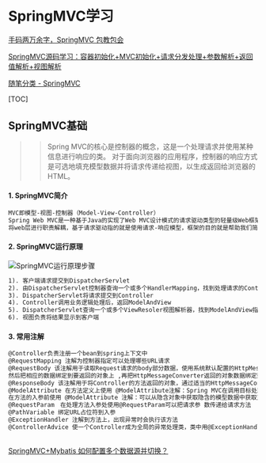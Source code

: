 # SpringMVC学习
  [手码两万余字，SpringMVC 包教包会](https://www.cnblogs.com/lenve/p/12100698.html)
  
  [SpringMVC源码学习：容器初始化+MVC初始化+请求分发处理+参数解析+返回值解析+视图解析](https://www.cnblogs.com/summerday152/p/12856338.html)
  
  [随笔分类 - SpringMVC](https://www.cnblogs.com/xinhudong/category/1150740.html)
  
[TOC]

## SpringMVC基础
>> Spring MVC的核心是控制器的概念，这是一个处理请求并使用某种信息进行响应的类。
>> 对于面向浏览器的应用程序，控制器的响应方式是可选地填充模型数据并将请求传递给视图，以生成返回给浏览器的 HTML。
  #### 1. SpringMVC简介
  ```markdown
  MVC即模型-视图-控制器（Model-View-Controller）
  Spring Web MVC是一种基于Java的实现了Web MVC设计模式的请求驱动类型的轻量级Web框架，即使用了MVC架构模式的思想，
  将web层进行职责解耦，基于请求驱动指的就是使用请求-响应模型，框架的目的就是帮助我们简化开发，SpringWebMVC也是要简化我们日常Web开发的。
  ```
  #### 2. SpringMVC运行原理
  ![SpringMVC运行原理步骤](https://img2018.cnblogs.com/blog/1363940/201910/1363940-20191031231647804-398588825.png)
  ```markdown
  1). 客户端请求提交到DispatcherServlet
  2). 由DispatcherServlet控制器查询一个或多个HandlerMapping，找到处理请求的Controller
  3). DispatcherServlet将请求提交到Controller
  4). Controller调用业务逻辑处理后，返回ModelAndView
  5). DispatcherServlet查询一个或多个ViewResoler视图解析器，找到ModelAndView指定的视图
  6). 视图负责将结果显示到客户端
  ```
  #### 3. 常用注解
  ```markdown
  @Controller负责注册一个bean到spring上下文中
  @RequestMapping 注解为控制器指定可以处理哪些URL请求
  @RequestBody 该注解用于读取Request请求的body部分数据，使用系统默认配置的HttpMessageConverter进行解析，
  然后把相应的数据绑定到要返回的对象上 ,再把HttpMessageConverter返回的对象数据绑定到controller中方法的参数上
  @ResponseBody 该注解用于将Controller的方法返回的对象，通过适当的HttpMessageConverter转换为指定格式后，写入到Response对象的body数据区
  @ModelAttribute 在方法定义上使用 @ModelAttribute注解：Spring MVC在调用目标处理方法前，会先逐个调用在方法级上标注了@ModelAttribute的方法，
  在方法的入参前使用 @ModelAttribute 注解：可以从隐含对象中获取隐含的模型数据中获取对象，再将请求参数 –绑定到对象中，再传入入参将方法入参对象添加到模型中
  @RequestParam　在处理方法入参处使用@RequestParam可以把请求参 数传递给请求方法
  @PathVariable 绑定URL占位符到入参
  @ExceptionHandler 注解到方法上，出现异常时会执行该方法
  @ControllerAdvice 使一个Controller成为全局的异常处理类，类中用@ExceptionHandler方法注解的方法可以处理所有Controller发生的异常
  ```

##
[SpringMVC+Mybatis 如何配置多个数据源并切换？](https://www.cnblogs.com/haha12/p/10613549.html)
